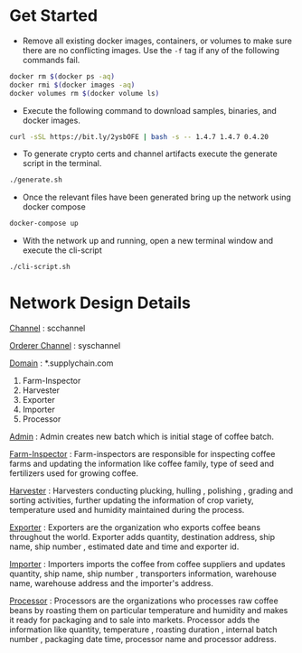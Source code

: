 # Get Started

- Remove all existing docker images, containers, or volumes to make sure there are no conflicting images. Use the ```-f``` tag if any of the following commands fail.
```bash
docker rm $(docker ps -aq)
docker rmi $(docker images -aq)
docker volumes rm $(docker volume ls)
```
- Execute the following command to download samples, binaries, and docker images.
```bash
curl -sSL https://bit.ly/2ysbOFE | bash -s -- 1.4.7 1.4.7 0.4.20
```
- To generate crypto certs and channel artifacts execute the generate script in the terminal. 
```bash
./generate.sh
```

- Once the relevant files have been generated bring up the network using docker compose 
```bash
docker-compose up
```

- With the network up and running, open  a new terminal window and execute the cli-script
```bash
./cli-script.sh
```

# Network Design Details

<u>Channel</u> : scchannel

<u>Orderer Channel</u> : syschannel

<u>Domain</u> : *.supplychain.com

1. Farm-Inspector
2. Harvester
3. Exporter
4. Importer
5. Processor

<u>Admin</u> : Admin creates new batch which is initial stage of coffee batch.

<u>Farm-Inspector</u> : Farm-inspectors are responsible for inspecting coffee farms and updating the information like coffee family, type of seed and fertilizers used for growing coffee.

<u>Harvester</u> : Harvesters conducting plucking, hulling , polishing , grading and sorting activities, further updating the information of crop variety, temperature used and humidity maintained during the process.

<u>Exporter</u> : Exporters are the organization who exports coffee beans throughout the world. Exporter adds quantity, destination address, ship name, ship number , estimated date and time and exporter id.

<u>Importer</u> : Importers imports the coffee from coffee suppliers and updates quantity, ship name, ship number , transporters information, warehouse name, warehouse address and the importer's address.

<u>Processor</u> : Processors are the organizations who processes raw coffee beans by roasting them on particular temperature and humidity and makes it ready for packaging and to sale into markets. Processor adds the information like quantity, temperature , roasting duration , internal batch number , packaging date time, processor name and processor address.